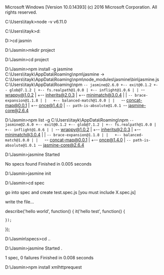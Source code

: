 

Microsoft Windows [Version 10.0.14393]
(c) 2016 Microsoft Corporation. All rights reserved.

C:\Users\itayk>node -v
v6.11.0

C:\Users\itayk>d:

D:\>cd jasmin

D:\Jasmin>mkdir project

D:\Jasmin>cd project

D:\Jasmin>npm install -g jasmine
C:\Users\itayk\AppData\Roaming\npm\jasmine -> C:\Users\itayk\AppData\Roaming\npm\node_modules\jasmine\bin\jasmine.jsC:\Users\itayk\AppData\Roaming\npm
`-- jasmine@2.6.0
  +-- exit@0.1.2
  +-- glob@7.1.2
  | +-- fs.realpath@1.0.0
  | +-- inflight@1.0.6
  | | `-- wrappy@1.0.2
  | +-- inherits@2.0.3
  | +-- minimatch@3.0.4
  | | `-- brace-expansion@1.1.8
  | |   +-- balanced-match@1.0.0
  | |   `-- concat-map@0.0.1
  | +-- once@1.4.0
  | `-- path-is-absolute@1.0.1
  `-- jasmine-core@2.6.4

D:\Jasmin>npm list -g
C:\Users\itayk\AppData\Roaming\npm
`-- jasmine@2.6.0
  +-- exit@0.1.2
  +-- glob@7.1.2
  | +-- fs.realpath@1.0.0
  | +-- inflight@1.0.6
  | | `-- wrappy@1.0.2
  | +-- inherits@2.0.3
  | +-- minimatch@3.0.4
  | | `-- brace-expansion@1.1.8
  | |   +-- balanced-match@1.0.0
  | |   `-- concat-map@0.0.1
  | +-- once@1.4.0
  | `-- path-is-absolute@1.0.1
  `-- jasmine-core@2.6.4


D:\Jasmin>jasmine
Started


No specs found
Finished in 0.005 seconds

D:\Jasmin>jasmine init

D:\Jasmin>cd spec

go into spec and create test.spec.js [you must include X.spec.js]

write the file...

describe('hello world', function() {
	it('hello test', function()
	{
		
	});
});

D:\Jasmin\specs>cd ..

D:\Jasmin>jasmine
Started
.


1 spec, 0 failures
Finished in 0.008 seconds

D:\Jasmin>npm install xmlhttprequest

